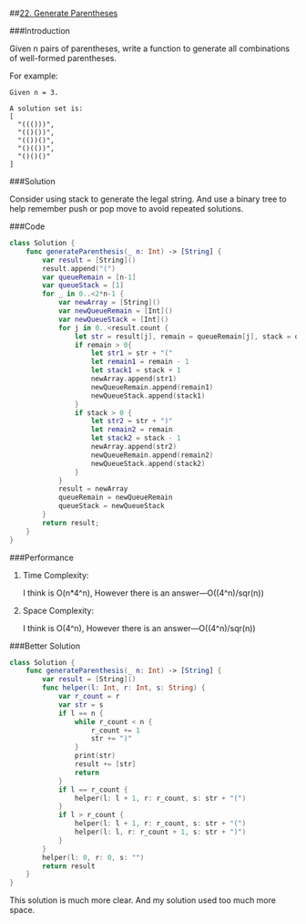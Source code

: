 ##[22. Generate Parentheses](https://leetcode-cn.com/problems/generate-parentheses/)

###Introduction

Given n pairs of parentheses, write a function to generate all combinations of well-formed parentheses.

For example:

```
Given n = 3.

A solution set is:
[
  "((()))",
  "(()())",
  "(())()",
  "()(())",
  "()()()"
]
```



###Solution

Consider using stack to generate the legal string. And use a binary tree to help remember push or pop move to avoid repeated solutions.

###Code

```swift
class Solution {
    func generateParenthesis(_ n: Int) -> [String] {
        var result = [String]()
        result.append("(")
        var queueRemain = [n-1]
        var queueStack = [1]
        for _ in 0..<2*n-1 {
            var newArray = [String]()
            var newQueueRemain = [Int]()
            var newQueueStack = [Int]()
            for j in 0..<result.count {
                let str = result[j], remain = queueRemain[j], stack = queueStack[j]
                if remain > 0{
                    let str1 = str + "("
                    let remain1 = remain - 1
                    let stack1 = stack + 1
                    newArray.append(str1)
                    newQueueRemain.append(remain1)
                    newQueueStack.append(stack1)
                }
                if stack > 0 {
                    let str2 = str + ")"
                    let remain2 = remain
                    let stack2 = stack - 1
                    newArray.append(str2)
                    newQueueRemain.append(remain2)
                    newQueueStack.append(stack2)
                }
            }
            result = newArray
            queueRemain = newQueueRemain
            queueStack = newQueueStack
        }
        return result;
    }
}
```

###Performance

1. Time Complexity: 

   I think is O(n*4^n), However there is an answer—O((4^n)/sqr(n))  

2. Space Complexity:

   I think is O(4^n), However there is an answer—O((4^n)/sqr(n))  


###Better Solution

```swift
class Solution {
    func generateParenthesis(_ n: Int) -> [String] {
        var result = [String]()
        func helper(l: Int, r: Int, s: String) {
            var r_count = r
            var str = s
            if l == n {
                while r_count < n {
                    r_count += 1
                    str += ")"
                }
                print(str)
                result += [str]
                return
            }
            if l == r_count {
                helper(l: l + 1, r: r_count, s: str + "(")
            }
            if l > r_count {
                helper(l: l + 1, r: r_count, s: str + "(")
                helper(l: l, r: r_count + 1, s: str + ")")
            }
        }
        helper(l: 0, r: 0, s: "")
        return result
    }
}
```

This solution is much more clear. And my solution used too much more space.



